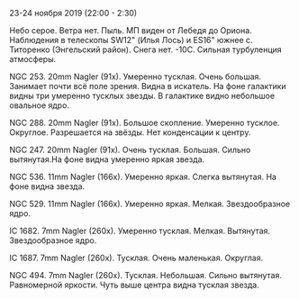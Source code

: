23-24 ноября 2019 (22:00 - 2:30)

Небо серое. Ветра нет. Пыль. МП виден от Лебедя до Ориона. Наблюдения в телескопы SW12" (Илья Лось) и ES16" южнее с. Титоренко (Энгельский район). Снега нет. -10С. Сильная турбуленция атмосферы.

NGC 253. 20mm Nagler (91x). Умеренно тусклая. Очень большая. Занимает почти всё поле зрения. Видна в искатель. На фоне галактики видны три умеренно тусклых звезды. В галактике видно небольшое овальное ядро.

NGC 288. 20mm Nagler (91x). Большое скопление. Умеренно тусклое. Округлое. Разрешается на звёзды. Нет конденсации к центру.

NGC 247. 20mm Nagler (91x). Очень тусклая. Большая. Сильно вытянутая.На фоне видна умеренно яркая звезда.

NGC 536. 11mm Nagler (166x). Умеренно яркая. Слегка вытянутая. На фоне видна звезда.

NGC 529. 11mm Nagler (166x). Умеренно яркая. Мелкая. Звездообразное ядро.

IC 1682. 7mm Nagler (260x). Умеренно тусклая. Мелкая. Вытянутая. Звездообразное ядро.

IC 1687. 7mm Nagler (260x). Тусклая. Очень маленькая. Округлая.

NGC 494. 7mm Nagler (260x). Тусклая. Небольшая. Сильно вытянутая. Равномерной яркости. Чуть выше центра видна тусклая звезда. 